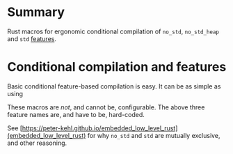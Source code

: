 <!-- This file is also loaded by https://peter-kehl.github.io/embedded_low_level_rust. See that presentation to view any source code included below. (That included source code doesn't show up as a part of https://github.com/ranging-rs/with_heap/blob/main/README.md.)
     Any comments starting with "presentation-" are anchors/delimiters for the above presentation.
-->
# Summary
Rust macros for ergonomic conditional compilation of `no_std`, `no_std_heap` and `std` [features](https://doc.rust-lang.org/nightly/cargo/reference/features.html).

# Conditional compilation and features

Basic conditional feature-based compilation is easy. It can be as simple as using 

These macros are _not_, and cannot be, configurable. The above three feature names are, and have to be, hard-coded.

<script type="text/javascript">
    document.writeln("location.href: " +location.href);
</script>
See [https://peter-kehl.github.io/embedded_low_level_rust](embedded_low_level_rust) for why `no_std` and `std` are mutually exclusive, and other reasoning.